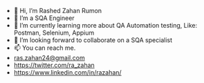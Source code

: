 - 👋 Hi, I’m Rashed Zahan Rumon
- 👀 I’m a SQA Engineer
- 🌱 I’m currently learning more about QA Automation testing, Like: Postman, Selenium, Appium
- 💞️ I’m looking forward to collaborate on a SQA specialist
- 📫 You can reach me.
- ras.zahan24@gmail.com
- https://twitter.com/ra_zahan
- https://www.linkedin.com/in/razahan/

<!---
razahan/razahan is a ✨ special ✨ repository because its `README.md` (this file) appears on your GitHub profile.
You can click the Preview link to take a look at your changes.
--->
